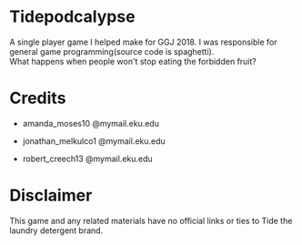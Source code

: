 # Tidepodcalypse
A single player game I helped make for GGJ 2018.  I was responsible for general game programming(source code is spaghetti).  
What happens when people won't stop eating the forbidden fruit?
# Credits
* amanda_moses10 @mymail.eku.edu

* jonathan_melkulco1 @mymail.eku.edu

* robert_creech13 @mymail.eku.edu
# Disclaimer
This game and any related materials have no official links or ties to Tide the laundry detergent brand.
